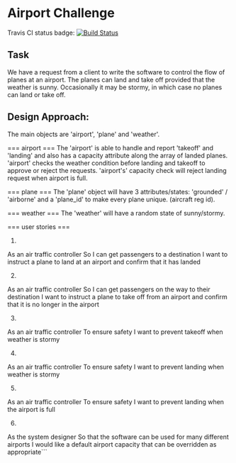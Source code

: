 Airport Challenge
=================

Travis CI status badge:
[![Build Status](https://travis-ci.org/LaszloBogacsi/airport_challenge.svg?branch=master)](https://travis-ci.org/LaszloBogacsi/airport_challenge)

Task
-----

We have a request from a client to write the software to control the flow of planes at an airport. The planes can land and take off provided that the weather is sunny. Occasionally it may be stormy, in which case no planes can land or take off.

Design Approach:
----------------

The main objects are 'airport', 'plane' and 'weather'.

=== airport ===
The 'airport' is able to handle and report 'takeoff' and 'landing' and also has a capacity attribute along the array of landed planes.
'airport' checks the weather condition before landing and takeoff to approve or reject the requests.
'airport's' capacity check will reject landing request when airport is full.


=== plane ===
The 'plane' object will have 3 attributes/states: 'grounded' / 'airborne' and a 'plane_id' to make every plane unique. (aircraft reg id).


=== weather ===
The 'weather' will have a random state of sunny/stormy.

=== user stories ===

1.
As an air traffic controller
So I can get passengers to a destination
I want to instruct a plane to land at an airport and confirm that it has landed

2.
As an air traffic controller
So I can get passengers on the way to their destination
I want to instruct a plane to take off from an airport and confirm that it is no longer in the airport

3.
As an air traffic controller
To ensure safety
I want to prevent takeoff when weather is stormy

4.
As an air traffic controller
To ensure safety
I want to prevent landing when weather is stormy

5.
As an air traffic controller
To ensure safety
I want to prevent landing when the airport is full

6.
As the system designer
So that the software can be used for many different airports
I would like a default airport capacity that can be overridden as appropriate```
